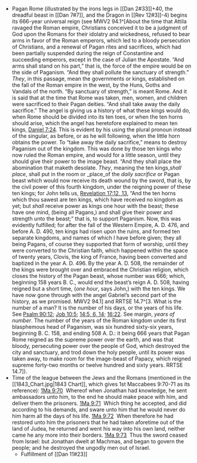 - Pagan Rome (illustrated by the irons legs in [[Dan 2#33]]+40, the dreadful beast in [[Dan 7#7]], and the Dragon in [[Rev 12#3]]-4) begins its 666-year universal reign (see MWV2 94.1^[About the time that Attila ravaged the Roman empire, Christians conceived it to be a judgment of God upon the Romans for their idolatry and wickedness, refused to bear arms in favor of the Roman emperors, which led to a bloody persecution of Christians, and a renewal of Pagan rites and sacrifices, which had been partially suspended during the reign of Constantine and succeeding emperors, except in the case of Julian the Apostate. “And arms shall stand on his part,” that is, the force of the empire would be on the side of Paganism. “And they shall pollute the sanctuary of strength.” _They_, in this passage, mean the governments or kings, established on the fall of the Roman empire in the west, by the Huns, Goths and Vandals of the north. “By sanctuary of strength,” is meant Rome. And it is said that at the time that Rome was taken, men, women, and children were sacrificed to their Pagan deities. “And shall take away the daily sacrifice.” The angel is giving us a history of what these kings would do, when Rome should be divided into its ten toes, or when the ten horns should arise, which the angel has heretofore explained to mean ten kings, [Daniel 7:24](1965.44801). This is evident by his using the plural pronoun instead of the singular, as before, or as he will following, when the little horn obtains the power. To “take away the daily sacrifice,” means to destroy Paganism out of the kingdom. This was done by those ten kings who now ruled the Roman empire, and would for a little season, until they should give their power to the image beast. “And they shall place the abomination that maketh desolate. _They_, meaning the ten kings,_shall place_, shall put in the room or _place_of the _daily sacrifice_ or Pagan beast which would now receive its death wound by the sword, that is, by the civil power of this fourth kingdom, under the reigning power of these ten kings; for John tells us, [Revelation 17:12, 13](1965.63227), “And the ten horns which thou sawest are ten kings, which have received no kingdom as yet; but _shall_ receive power as kings one hour with the beast; these have one mind, (being all Pagans,) and shall give their power and strength unto the beast;” that is, to support Paganism. Now, this was evidently fulfilled; for after the fall of the Western Empire, A. D. 476, and before A. D. 490, ten kings had risen upon the ruins, and formed ten separate kingdoms, and names of which I have before given; they all being Pagans, of course they supported that form of worship, until they were converted to the Christian faith, which happened within the space of twenty years, Clovis, the king of France, having been converted and baptized in the year A. D. 496. By the year A. D. 508, the remainder of the kings were brought over and embraced the Christian religion, which closes the history of the Pagan beast, whose number was 666; which, beginning 158 years B. C., would end the beast’s reign A. D. 508, having reigned but a short time, (_one hour_, says John,) with the ten kings. We have now gone through with the angel Gabriel’s second part of the history, as we promised. MWV2 94.1] and RRTSE 14.7^[3. What is the number of a man? It is the number of his days, or the years of his life. See [Psalm 90:12](1965.31370); [Job 10:5](1965.26649); [14:5, 6, 14](1965.26843); [16:22](1965.26993). See margin, _years of number_. The number of the years of the Roman kingdom under its first blasphemous head of Paganism, was six hundred sixty-six years, beginning B. C. 158, and ending 508 A. D.: it being 666 years that Pagan Rome reigned as the supreme power over the earth, and was that bloody, persecuting power over the people of God, which destroyed the city and sanctuary, and trod down the holy people, until its power was taken away, to make room for the image-beast of Papacy, which reigned supreme forty-two months or twelve hundred and sixty years. RRTSE 14.7]).
- Time of the league between the Jews and the Romans (mentioned in the [[1843_Chart.jpg|1843 Chart]], which gives 1st Maccabees 9:70-71 as its reference): 
	[1Ma 9:70](verseid:72.9.70)  Whereof when Jonathan had knowledge, he sent ambassadors unto him, to the end he should make peace with him, and deliver them the prisoners.
	[1Ma 9:71](verseid:72.9.71)  Which thing he accepted, and did according to his demands, and sware unto him that he would never do him harm all the days of his life.
	[1Ma 9:72](verseid:72.9.72)  When therefore he had restored unto him the prisoners that he had taken aforetime out of the land of Judea, he returned and went his way into his own land, neither came he any more into their borders.
	[1Ma 9:73](verseid:72.9.73)  Thus the sword ceased from Israel: but Jonathan dwelt at Machmas, and began to govern the people; and he destroyed the ungodly men out of Israel.
	- Fulfillment of [[Dan 11#23]]
	
	
	